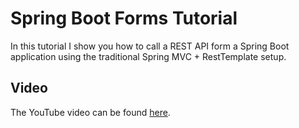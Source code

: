 # Spring Boot Forms Tutorial
In this tutorial I show you how to call a REST API form a Spring Boot application using the traditional Spring MVC + RestTemplate setup.

## Video
The YouTube video can be found [here](https://youtu.be/iOdVtZ2f6fI).
